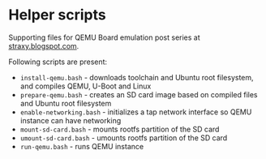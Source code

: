 # Helper scripts
Supporting files for QEMU Board emulation post series at [straxy.blogspot.com](https://straxy.blogspot.com/).

Following scripts are present:

- `install-qemu.bash` - downloads toolchain and Ubuntu root filesystem, and compiles QEMU, U-Boot and Linux
- `prepare-qemu.bash` - creates an SD card image based on compiled files and Ubuntu root filesystem
- `enable-networking.bash` - initializes a tap network interface so QEMU instance can have networking
- `mount-sd-card.bash` - mounts rootfs partition of the SD card
- `umount-sd-card.bash` - umounts rootfs partition of the SD card
- `run-qemu.bash` - runs QEMU instance


